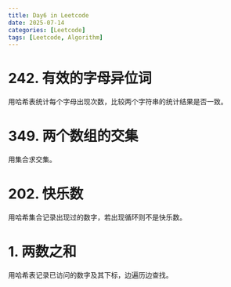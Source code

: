 ```yaml
---
title: Day6 in Leetcode
date: 2025-07-14
categories: [Leetcode]
tags: [Leetcode, Algorithm]
---
```


# 242. 有效的字母异位词
用哈希表统计每个字母出现次数，比较两个字符串的统计结果是否一致。

# 349. 两个数组的交集
用集合求交集。

# 202. 快乐数
用哈希集合记录出现过的数字，若出现循环则不是快乐数。

# 1. 两数之和
用哈希表记录已访问的数字及其下标，边遍历边查找。